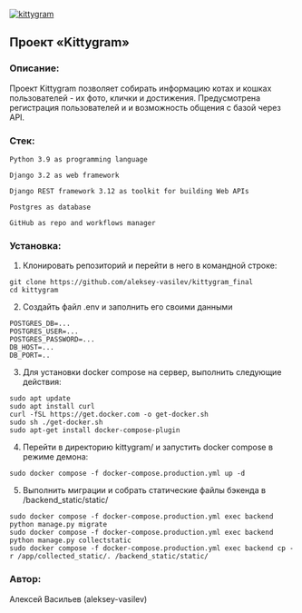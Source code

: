 [![kittygram](https://github.com/aleksey-vasilev/kittygram_final/actions/workflows/main.yml/badge.svg)](https://github.com/aleksey-vasilev/kittygram_final/actions/workflows/main.yml)

## Проект «Kittygram»

### Описание:

Проект Kittygram позволяет собирать информацию котах и кошках пользователей - их фото, клички и достижения.
Предусмотрена регистрация пользователей и и возможность общения с базой через API.

### Стек:

```
Python 3.9 as programming language
```

```
Django 3.2 as web framework

```

```
Django REST framework 3.12 as toolkit for building Web APIs
```

```
Postgres as database
```

```
GitHub as repo and workflows manager
```

### Установка:

1. Клонировать репозиторий и перейти в него в командной строке:

```
git clone https://github.com/aleksey-vasilev/kittygram_final
cd kittygram
```

2. Создайть файл .env и заполнить его своими данными

```
POSTGRES_DB=...
POSTGRES_USER=...
POSTGRES_PASSWORD=...
DB_HOST=...
DB_PORT=..
```

3. Для установки docker compose на сервер, выполнить следующие действия:

```
sudo apt update
sudo apt install curl
curl -fSL https://get.docker.com -o get-docker.sh
sudo sh ./get-docker.sh
sudo apt-get install docker-compose-plugin
```

4. Перейти в директорию kittygram/ и запустить docker compose в режиме демона:

```
sudo docker compose -f docker-compose.production.yml up -d
```

5. Выполнить миграции и собрать статические файлы бэкенда в /backend_static/static/

```
sudo docker compose -f docker-compose.production.yml exec backend python manage.py migrate
sudo docker compose -f docker-compose.production.yml exec backend python manage.py collectstatic
sudo docker compose -f docker-compose.production.yml exec backend cp -r /app/collected_static/. /backend_static/static/
```

### Автор:

Алексей Васильев (aleksey-vasilev)
